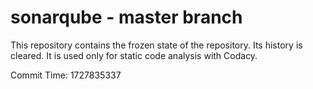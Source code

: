 # sonarqube - master branch

This repository contains the frozen state of the repository.
Its history is cleared. It is used only for static code
analysis with Codacy.

Commit Time: 1727835337